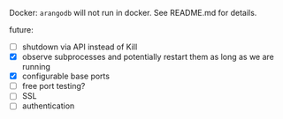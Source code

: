 Docker:
    `arangodb` will not run in docker. 
    See README.md for details.

future:
- [ ] shutdown via API instead of Kill
- [x] observe subprocesses and potentially restart them as long as we are running
- [x] configurable base ports
- [ ] free port testing?
- [ ] SSL
- [ ] authentication
